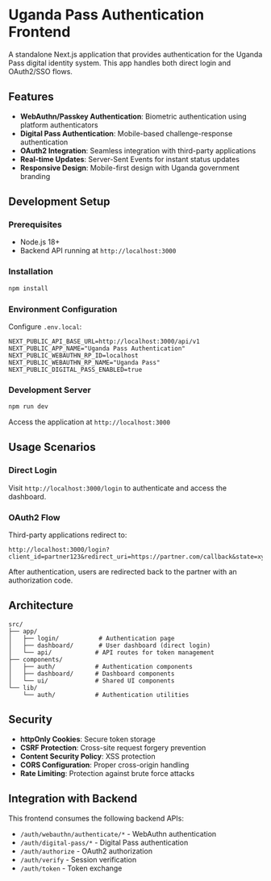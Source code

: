 # Uganda Pass Authentication Frontend

A standalone Next.js application that provides authentication for the Uganda Pass digital identity system. This app handles both direct login and OAuth2/SSO flows.

## Features

- **WebAuthn/Passkey Authentication**: Biometric authentication using platform authenticators
- **Digital Pass Authentication**: Mobile-based challenge-response authentication
- **OAuth2 Integration**: Seamless integration with third-party applications
- **Real-time Updates**: Server-Sent Events for instant status updates
- **Responsive Design**: Mobile-first design with Uganda government branding

## Development Setup

### Prerequisites

- Node.js 18+ 
- Backend API running at `http://localhost:3000`

### Installation

```bash
npm install
```

### Environment Configuration

Configure `.env.local`:

```env
NEXT_PUBLIC_API_BASE_URL=http://localhost:3000/api/v1
NEXT_PUBLIC_APP_NAME="Uganda Pass Authentication"
NEXT_PUBLIC_WEBAUTHN_RP_ID=localhost
NEXT_PUBLIC_WEBAUTHN_RP_NAME="Uganda Pass"
NEXT_PUBLIC_DIGITAL_PASS_ENABLED=true
```

### Development Server

```bash
npm run dev
```

Access the application at `http://localhost:3000`

## Usage Scenarios

### Direct Login
Visit `http://localhost:3000/login` to authenticate and access the dashboard.

### OAuth2 Flow
Third-party applications redirect to:
```
http://localhost:3000/login?client_id=partner123&redirect_uri=https://partner.com/callback&state=xyz
```

After authentication, users are redirected back to the partner with an authorization code.

## Architecture

```
src/
├── app/
│   ├── login/           # Authentication page
│   ├── dashboard/       # User dashboard (direct login)
│   └── api/            # API routes for token management
├── components/
│   ├── auth/           # Authentication components
│   ├── dashboard/      # Dashboard components
│   └── ui/             # Shared UI components
└── lib/
    └── auth/           # Authentication utilities
```

## Security

- **httpOnly Cookies**: Secure token storage
- **CSRF Protection**: Cross-site request forgery prevention
- **Content Security Policy**: XSS protection
- **CORS Configuration**: Proper cross-origin handling
- **Rate Limiting**: Protection against brute force attacks

## Integration with Backend

This frontend consumes the following backend APIs:

- `/auth/webauthn/authenticate/*` - WebAuthn authentication
- `/auth/digital-pass/*` - Digital Pass authentication
- `/auth/authorize` - OAuth2 authorization
- `/auth/verify` - Session verification
- `/auth/token` - Token exchange
